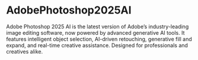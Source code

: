 # AdobePhotoshop2025AI
Adobe Photoshop 2025 AI is the latest version of Adobe’s industry-leading image editing software, now powered by advanced generative AI tools. It features intelligent object selection, AI-driven retouching, generative fill and expand, and real-time creative assistance. Designed for professionals and creatives alike.
